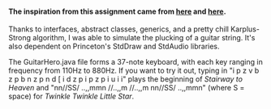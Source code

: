 #### The inspiration from this assignment came from [here](http://cs61b.ug/sp16/materials/hw/hw1/hw1.html) and [here](http://www.cs.princeton.edu/courses/archive/spr16/cos126/assignments/guitar.html).

Thanks to interfaces, abstract classes, generics, and a pretty chill Karplus-Strong algorithm, I was able to simulate the plucking 
of a guitar string. It's also dependent on Princeton's StdDraw and StdAudio libraries.

The GuitarHero.java file forms a 37-note keyboard, with each key ranging in frequency from 110Hz to 880Hz. If you want to 
try it out, typing in "i p z v b z p b n z p n d [ i d z p i p z p i u i i" plays the beginning of *Stairway to Heaven* and
"nn//SS/ ..,,mmn //..,,m //..,,m nn//SS/ ..,,mmn" (where S = space) for *Twinkle Twinkle Little Star*.
